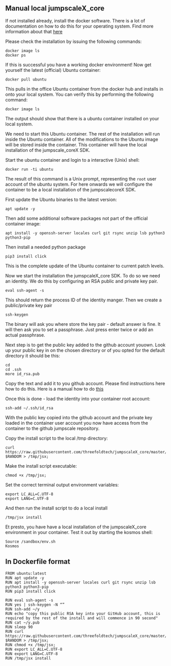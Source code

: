 ## Manual local jumpscaleX_core

If not installed already, install the docker software.  There is a lot of documentation on how to do this for your operating system.  Find more information about that [here](https://docs.docker.com/install/linux/docker-ce/binaries/)

Please check the installation by issuing the following commands:
```
docker image ls
docker ps
```

If this is successful you have a working docker environment! Now get yourself the latest (official) Ubuntu container:
```
docker pull ubuntu
```
This pulls in the office Ubuntu container from the docker hub and installs in onto your local system.  You can verify this by performing the following command:
```
docker image ls
```
The output should show that there is a ubuntu container installed on your local system.

We need to start this Ubuntu container. The rest of the installation will run inside the Ubuntu container. All of the modifications to the Ubuntu image will be stored inside the container.  This container will have the local installation of the jumpscale_coreX SDK.

Start the ubuntu container and login to a interactive (Unix) shell:
```
docker run -ti ubuntu
```
The result of this command is a Unix prompt, representing the ```root``` user account of the ubuntu system. For here onwards we will configure the container to be a local installation of the jumpscalecoreX SDK.

First update the Ubuntu binaries to the latest version:
```
apt update -y
```
Then add some additional software packages not part of the official container image:
```
apt install -y openssh-server locales curl git rsync unzip lsb python3 python3-pip
```
Then install a needed python package
```
pip3 install click
```
This is the complete update of the Ubuntu container to current patch levels. 

Now we start the installation the jumspcaleX_core SDK.  To do so we need an identity. We do this by configuring an RSA public and private key pair.
```
eval ssh-agent -s
```
This should return the process ID of the identity manger.  Then we create a public/private key pair
```
ssh-keygen
```
The binary will ask you where store the key pair - default answer is fine. It will then ask you to set a passphrase.  Just press enter twice or add an actual passphrase.

Next step is to get the public key added to the github account youown.  Look up your public key in on the chosen directory or of you opted for the default directory it should be this:
```
cd
cd .ssh
more id_rsa.pub
```
Copy the text and add it to you github account. Please find instructions here how to do this. Here is a manual how to do [this](https://help.github.com/en/articles/adding-a-new-ssh-key-to-your-github-account)

Once this is done - load the identity into your container root account:
```
ssh-add ~/.ssh/id_rsa
```
With the public key copied into the github account and the private key loaded in the container user account you now have access from the container to the github jumpscale repository.

Copy the install script to the local /tmp directory:
```
curl https://raw.githubusercontent.com/threefoldtech/jumpscaleX_core/master/install/jsx.py?$RANDOM > /tmp/jsx;
```
Make the install script executable:
```
chmod +x /tmp/jsx;
```
Set the correct terminal output environment variables:
```
export LC_ALL=C.UTF-8
export LANG=C.UTF-8
```
And then run the install script to do a local install
```
/tmp/jsx install
```

Et presto, you have have a local installation of the jumpscaleX_core environment in your container. Test it out by starting the kosmos shell:
```
Source /sandbox/env.sh
Kosmos
```

## In Dockerfile format

```
FROM ubuntu:latest
RUN apt update -y
RUN apt install -y openssh-server locales curl git rsync unzip lsb python3 python3-pip
RUN pip3 install click

RUN eval ssh-agent -s
RUN yes | ssh-keygen -N “”
RUN ssh-add ~/y
RUN echo "copy this public RSA key into your GitHub account, this is required by the rest of the install and will commence in 90 second"
RUN cat ~/y.pub
RUN sleep 90
RUN curl https://raw.githubusercontent.com/threefoldtech/jumpscaleX_core/master/install/jsx.py?$RANDOM > /tmp/jsx;
RUN chmod +x /tmp/jsx;
RUN export LC_ALL=C.UTF-8
RUN export LANG=C.UTF-8
RUN /tmp/jsx install
```
